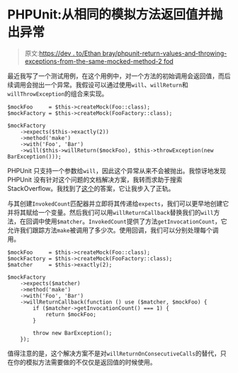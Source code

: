 # PHPUnit:从相同的模拟方法返回值并抛出异常

> 原文:[https://dev . to/Ethan bray/phpunit-return-values-and-throwing-exceptions-from-the-same-mocked-method-2 fod](https://dev.to/ethanbray/phpunit-returning-values-and-throwing-exceptions-from-the-same-mocked-method-2fod)

最近我写了一个测试用例，在这个用例中，对一个方法的初始调用会返回值，而后续调用会抛出一个异常。我假设可以通过使用`will`、`willReturn`和`willThrowException`的组合来实现。

```
$mockFoo     = $this->createMock(Foo::class);
$mockFactory = $this->createMock(FooFactory::class);

$mockFactory
    ->expects($this->exactly(2))
    ->method('make')
    ->with('Foo', 'Bar')
    ->will($this->willReturn($mockFoo), $this->throwException(new BarException())); 
```

PHPUnit 只支持一个参数给`will`，因此这个异常从来不会被抛出。我惊讶地发现 PHPUnit 没有针对这个问题的文档解决方案，我转而求助于搜索 StackOverflow。我找到了[这个](https://stackoverflow.com/a/6286827)的答案，它让我步入了正轨。

与其创建`InvokedCount`匹配器并立即将其传递给`expects`，我们可以更早地创建它并将其赋给一个变量。然后我们可以用`willReturnCallback`替换我们的`will`方法，在回调中使用`$matcher`。`InvokedCount`提供了方法`getInvocationCount`，它允许我们跟踪方法`make`被调用了多少次。使用回调，我们可以分别处理每个调用。

```
$mockFoo     = $this->createMock(Foo::class);
$mockFactory = $this->createMock(FooFactory::class);
$matcher     = $this->exactly(2);

$mockFactory
    ->expects($matcher)
    ->method('make')
    ->with('Foo', 'Bar')
    ->willReturnCallback(function () use ($matcher, $mockFoo) {
        if ($matcher->getInvocationCount() === 1) {
            return $mockFoo;
        }

        throw new BarException();
    }); 
```

值得注意的是，这个解决方案不是对`willReturnOnConsecutiveCalls`的替代，只在你的模拟方法需要做的不仅仅是返回值的时候使用。